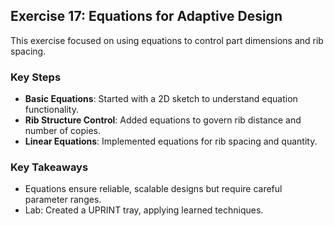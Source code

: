 ## **Exercise 17: Equations for Adaptive Design**  

This exercise focused on using equations to control part dimensions and rib spacing.  

### **Key Steps**  
- **Basic Equations**: Started with a 2D sketch to understand equation functionality.  
- **Rib Structure Control**: Added equations to govern rib distance and number of copies.  
- **Linear Equations**: Implemented equations for rib spacing and quantity.  

### **Key Takeaways**  
- Equations ensure reliable, scalable designs but require careful parameter ranges.  
- Lab: Created a UPRINT tray, applying learned techniques.  
